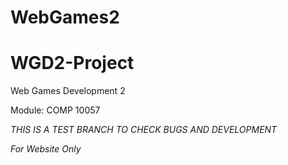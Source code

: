 # WebGames2
# WGD2-Project

Web Games Development 2

Module: COMP 10057


*THIS IS A TEST BRANCH TO CHECK BUGS AND DEVELOPMENT*

*For Website Only*

